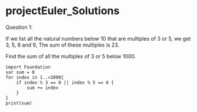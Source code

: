 # projectEuler_Solutions

 Question 1:
 
 If we list all the natural numbers below 10 that are multiples of 3 or 5,
 we get 3, 5, 6 and 9, The sum of these multiples is 23.  
 
 Find the sum of all the multiples of 3 or 5 below 1000.

```
import Foundation
var sum = 0
for index in 1..<1000{
    if index % 3 == 0 || index % 5 == 0 {
        sum += index
    }
}
print(sum)
```
